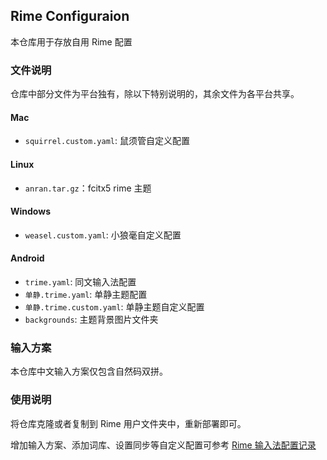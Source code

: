 ## Rime Configuraion

本仓库用于存放自用 Rime 配置

### 文件说明

仓库中部分文件为平台独有，除以下特别说明的，其余文件为各平台共享。

#### Mac

- `squirrel.custom.yaml`: 鼠须管自定义配置

#### Linux

- `anran.tar.gz`：fcitx5 rime 主题

#### Windows

- `weasel.custom.yaml`: 小狼毫自定义配置

#### Android

- `trime.yaml`: 同文输入法配置
- `单静.trime.yaml`: 单静主题配置
- `单静.trime.custom.yaml`: 单静主题自定义配置
- `backgrounds`: 主题背景图片文件夹

### 输入方案

本仓库中文输入方案仅包含自然码双拼。

### 使用说明

将仓库克隆或者复制到 Rime 用户文件夹中，重新部署即可。

增加输入方案、添加词库、设置同步等自定义配置可参考 [Rime 输入法配置记录](https://www.10101.io/2019/01/30/rime-configuration)

